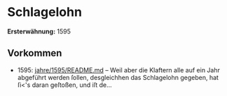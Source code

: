 # Schlagelohn

**Ersterwähnung:** 1595

## Vorkommen
- 1595: [jahre/1595/README.md](../jahre/1595/README.md) – Weil aber die Klaftern alle auf ein Jahr abgeführt werden
ſollen, desgleichhen das Schlagelohn gegeben, hat ſi<'s
daran geſtoßen, und iſt de...
